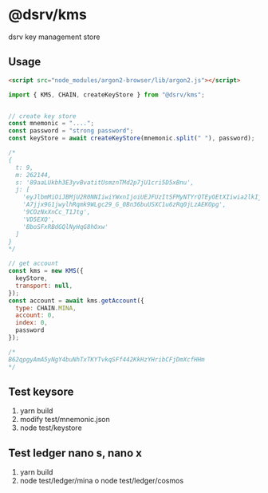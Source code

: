 # @dsrv/kms
dsrv key management store

## Usage
```html
<script src="node_modules/argon2-browser/lib/argon2.js"></script>
```
```javascript
import { KMS, CHAIN, createKeyStore } from "@dsrv/kms";


// create key store
const mnemonic = "....";
const password = "strong password";
const keyStore = await createKeyStore(mnemonic.split(" "), password);

/*
{
  t: 9,
  m: 262144,
  s: '89aaLUkbh3E3yvBvatitUsmznTMd2p7jU1cri5D5xBnu',
  j: [
    'eyJlbmMiOiJBMjU2R0NNIiwiYWxnIjoiUEJFUzItSFMyNTYrQTEyOEtXIiwia2lkIjoiT1lBd0hGRW4zYmFKSWJkLXoyc09VMFhnRjVLRmtfb2ZBeWQwWmxMM0FjMCIsInAycyI6IlBqNHpCdS1aMC1laVVPcGx5emh5dXciLCJwMmMiOjgxOTJ9',
    'A7jjx9G1jwylhRqmk9WLgc29_G_0Bn36buUSXC1u6zRq0jLzAEKOpg',
    '9COzNxXnCc_T1Jtg',
    'VD5EXQ',
    'BboSFxRBdGQlNyHqG8hOxw'
  ]
}
*/

// get account
const kms = new KMS({
  keyStore,
  transport: null,
});
const account = await kms.getAccount({
  type: CHAIN.MINA,
  account: 0,
  index: 0,
  password
});

/*
B62qpgyAmA5yNgY4buNhTxTKYTvkqSFf442KkHzYHribCFjDmXcfHHm
*/

```

## Test keysore
1. yarn build
2. modify test/mnemonic.json
3. node test/keystore

## Test ledger nano s, nano x
1. yarn build
2. node test/ledger/mina o node test/ledger/cosmos
